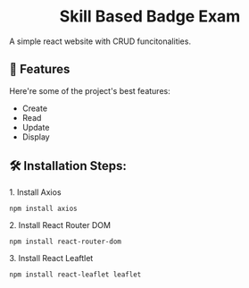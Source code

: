 <h1 align="center" id="title">Skill Based Badge Exam</h1>

<p id="description">A simple react website with CRUD funcitonalities.</p>

  
  
<h2>🧐 Features</h2>

Here're some of the project's best features:

*   Create
*   Read
*   Update
*   Display


<h2>🛠️ Installation Steps:</h2>

<p>1. Install Axios</p>

```
npm install axios
```


<p>2. Install React Router DOM</p>

```
npm install react-router-dom
```


<p>3. Install React Leaftlet</p>

```
npm install react-leaflet leaflet
```

